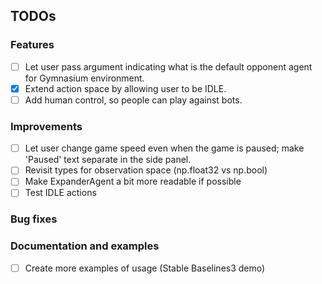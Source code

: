 ## TODOs

### Features
- [ ] Let user pass argument indicating what is the default opponent agent for Gymnasium environment.
- [x] Extend action space by allowing user to be IDLE.
- [ ] Add human control, so people can play against bots.

### Improvements
- [ ] Let user change game speed even when the game is paused; make 'Paused' text separate in the side panel.
- [ ] Revisit types for observation space (np.float32 vs np.bool)
- [ ] Make ExpanderAgent a bit more readable if possible
- [ ] Test IDLE actions

### Bug fixes

### Documentation and examples
- [ ] Create more examples of usage (Stable Baselines3 demo)
